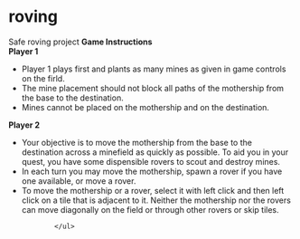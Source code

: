 # roving
Safe roving project
 <b>Game Instructions</b>
            <br>
            <b>Player 1</b>
            <ul>
                <li>Player 1 plays first and plants as many mines as given in game controls on the firld.</li>
                <li>The mine placement should not block all paths of the mothership from the base to the destination.
                </li>
                <li>Mines cannot be placed on the mothership and on the destination.</li>
            </ul>
            <b>Player 2</b>
            <br>
            <ul>
                <li> Your objective is to move the mothership from the base to the destination across a minefield as
                    quickly as possible. To aid you in your quest, you have some dispensible rovers to scout and destroy
                    mines.
                </li>
                <li>In each turn you may move the mothership, spawn a rover if you have one available, or move a
                    rover.
                </li>
                <li>To move the mothership or a rover, select it with left click and then left click on a tile that is
                    adjacent to it. Neither the mothership nor the rovers can move diagonally on the field or through
                    other rovers or skip tiles.
                </li>

            </ul>
